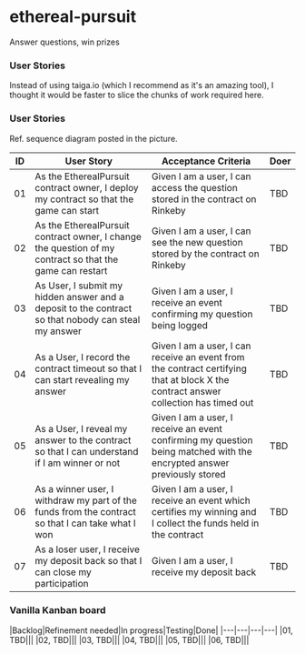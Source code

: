 # ethereal-pursuit
Answer questions, win prizes


### User Stories 

Instead of using taiga.io (which I recommend as it's an amazing tool), I thought it would be faster to slice the chunks of work required here. 


### User Stories 
Ref. sequence diagram posted in the picture. 


|ID|User Story|Acceptance Criteria|Doer|
|---|---|---|---|
|01|As the EtherealPursuit contract owner, I deploy my contract so that the game can start|Given I am a user, I can access the question stored in the contract on Rinkeby |TBD|
|02|As the EtherealPursuit contract owner, I change the question of my contract so that the game can restart|Given I am a user, I can see the new question stored by the contract on Rinkeby|TBD|
|03 |As User, I submit my hidden answer and a deposit to the contract so that nobody can steal my answer|Given I am a user, I receive an event confirming my question being logged |TBD|
|04|As a User, I record the contract timeout so that I can start revealing my answer| Given I am a user, I can receive an event from the contract certifying that at block X the contract answer collection has timed out |TBD|
|05|As a User, I reveal my answer to the contract so that I can understand if I am winner or not  |Given I am a user, I receive an event confirming my question being matched with the encrypted answer previously stored|TBD|
|06|As a winner user, I withdraw my part of the funds from the contract so that I can take what I won|Given I am a user, I receive an event which certifies my winning and I collect the funds held in the contract |TBD|
|07|As a loser user, I receive my deposit back so that I can close my participation|Given I am a user, I receive my deposit back|TBD|


### Vanilla Kanban board

|Backlog|Refinement needed|In progress|Testing|Done|
|---|---|---|---|
|01, TBD|||
|02, TBD|||
|03, TBD|||
|04, TBD|||
|05, TBD|||
|06, TBD|||
